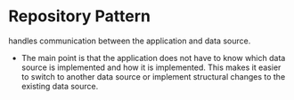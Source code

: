 # Repository Pattern

handles communication between the application and data source.

- The main point is that the application does not have to know which data source is implemented and how it is implemented. This makes it easier to switch to another data source or implement structural changes to the existing data source.